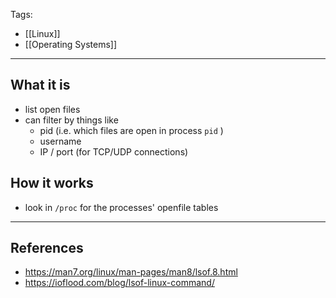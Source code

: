 Tags:
- [[Linux]]
- [[Operating Systems]]
---
## What it is
- list open files
- can filter by things like
    - pid (i.e. which files are open in process `pid` )
    - username
    - IP / port (for TCP/UDP connections)

## How it works
- look in `/proc` for the processes' openfile tables
---
## References
- https://man7.org/linux/man-pages/man8/lsof.8.html
- https://ioflood.com/blog/lsof-linux-command/